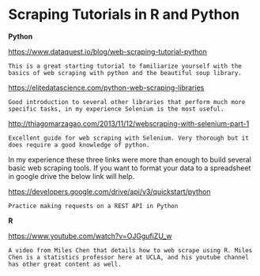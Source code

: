 # Scraping Tutorials in R and Python

**Python**

https://www.dataquest.io/blog/web-scraping-tutorial-python

	This is a great starting tutorial to familiarize yourself with the basics of web scraping with python and the beautiful soup library. 

https://elitedatascience.com/python-web-scraping-libraries

	Good introduction to several other libraries that perform much more specific tasks, in my experience Selenium is the most useful. 

http://thiagomarzagao.com/2013/11/12/webscraping-with-selenium-part-1

	Excellent guide for web scraping with Selenium. Very thorough but it does require a good knowledge of python.

In my experience these three links were more than enough to build several basic web scraping tools. If you want to format your data to a spreadsheet in google drive the below link will help.

https://developers.google.com/drive/api/v3/quickstart/python
	
    Practice making requests on a REST API in Python

**R**

https://www.youtube.com/watch?v=OJGgufiZU_w

	A video from Miles Chen that details how to web scrape using R. Miles Chen is a statistics professor here at UCLA, and his youtube channel has other great content as well. 